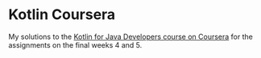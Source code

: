 # Kotlin Coursera
My solutions to the [Kotlin for Java Developers course on Coursera](https://www.coursera.org/learn/kotlin-for-java-developers/home/welcome) for the assignments on the final weeks 4 and 5.